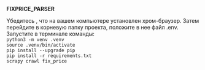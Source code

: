 

**FIXPRICE_PARSER**

Yбедитесь , что на вашем компьютере установлен хром-браузер. 
Затем перейдите в корневую папку проекта, положите в нее файл .env. 
<br>Запустите в терминале команды:<br>
`python3 -m venv .venv`<br>
`source .venv/bin/activate`<br>
`pip install --upgrade pip`<br>
`pip install -r requirements.txt`<br>
`scrapy crawl fix_price`<br>
